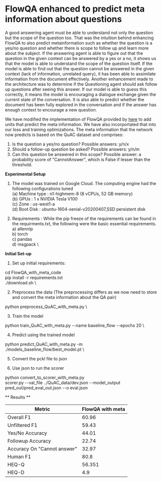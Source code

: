 # FlowQA enhanced to predict meta information about questions #

A good answering agent must be able to understand not only the question but the scope of the question too. That was the intuition behind enhancing FlowQA to also predict metainformation such as whether the question is a yes/no question and whether there is scope to follow up and learn more about the subject.
If the answering agent is able to figure out that the question in the given context can be answered by a yes or a no, it shows us that the model is able to understand the scope of the question itself. If the model is able to find out that the question cannot be answered in the given context (lack of information, unrelated query), it has been able to assimilate information from the document effectively. Another enhancement made to the architecture was to determine if the Questioning agent should ask follow up questions after seeing this answer. If our model is able to guess this correctly, it means the model is encouraging a dialogue exchange given the current state of the conversation. It is also able to predict whether the document has been fully explored in the conversation and if the answer has enough context to encourage a new question.

We have modified the implementation of FlowQA provided by [here](https://github.com/momohuang/FlowQA) to add units that predict the meta information. We have also incorportated that into our loss and training optimizations.
The meta information that the network now predicts is based on the QuAC dataset and comprises:
1. Is the question a yes/no question? Possible answers: y/n/x
2. Should a follow-up question be asked? Possible answers: y/n/m
3. Can this question be answered in this scope? Possible answer: a probability score of "CannotAnswer", which is False if lesser than the threshold.

**Experimental Setup**

1. The model was trained on Google Cloud. The computing engine had the following configurations tuned\
   (a) Machine type : n1-highmem-8 (8 vCPUs, 52 GB memory) \
   (b) GPUs : 1 x NVIDIA Tesla V100  \
   (c) Zone : us-west1-a \
   (d) Boot Disk : ubuntu-1604-xenial-v20200407,SSD persistent disk
	
 2. Requirements : While the pip freeze of the requirements can be found in the requirments.txt, the following were the basic essential requirements. \
    a) allennlp \
    b) torch \
    c) pandas \
    d) msgpack \
    
 

**Initial Set-up**

1. Set up initial requirements:

cd FlowQA_with_meta_code \
pip install -r requirements.txt \
./download.sh \

2. Preprocess the data (The preprocessing differs as we now need to store and convert the meta information about the QA pair)

python preprocess_QuAC_with_meta.py \

3. Train the model

python train_QuAC_with_meta.py --name baseline_flow --epochs 20 \

4. Predict using the trained model

python predict_QuAC_with_meta.py -m ./models_baseline_flow/best_model.pt \

5. Convert the pckl file to json

6. Use json to run the scorer

python convert_to_scorer_with_meta.py \
scorer.py --val_file ../QuAC_data/dev.json --model_output pred_out/pred_eval_out.json --o eval.json

** Results **

| Metric                         | FlowQA with meta | 
|--------------------------------|------------------|
| Overall F1                     | 60.96            |
| Unfiltered F1                  | 59.43            | 
| Yes/No Accuracy                | 44.01            |
| Followup Accuracy              | 22.74            | 
| Accuracy On "Cannot   answer"  | 32.97            | 
| Human F1                       | 80.8             | 
| HEQ-Q                          | 56.351           |
| HEQ-D                          | 4.9              |
